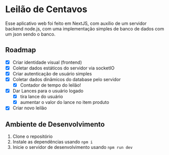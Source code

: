 # Leilão de Centavos

Esse aplicativo web foi feito em NextJS, com auxílio de um servidor backend node.js, com uma implementação simples de banco de dados com um json sendo o banco.

## Roadmap

- [x] Criar identidade visual (frontend)
- [x] Coletar dados estáticos do servidor via socketIO
- [x] Criar autenticação de usuário simples
- [x] Coletar dados dinâmicos do database pelo servidor
  - [x] Contador de tempo do leilão!
- [x] Dar Lances para o usuário logado
  - [x] tira lance do usuário
  - [x] aumentar o valor do lance no item produto
- [x] Criar novo leilão

## Ambiente de Desenvolvimento

1. Clone o repositório
2. Instale as dependências usando `npm i`
3. Inicie o servidor de desenvolvimento usando `npm run dev`
